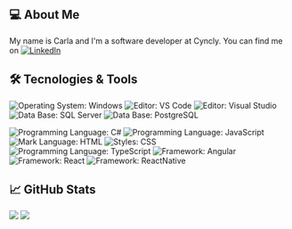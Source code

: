 ## :computer: About Me 

My name is Carla and I'm a software developer at Cyncly. You can find me on [![LinkedIn][1]][2]

[1]:https://i.stack.imgur.com/gVE0j.png
[2]:https://www.linkedin.com/in/carla-paiva/




## :hammer_and_wrench: Tecnologies & Tools 


![Operating System: Windows](https://img.shields.io/badge/OS-Windows-blue?style=flat-square&logo=appveyor)
![Editor: VS Code](https://img.shields.io/badge/Editor-VSCode-blue?style=flat-square&logo=appveyor)
![Editor: Visual Studio](https://img.shields.io/badge/Editor-Visual_Studio-blue?style=flat-square&logo=appveyor)
![Data Base: SQL Server](https://img.shields.io/badge/DB-SQL_Server-blue?style=flat-square&logo=appveyor)
![Data Base: PostgreSQL](https://img.shields.io/badge/DB-PostgreSQL-blue?style=flat-square&logo=appveyor)


![Programming Language: C#](https://img.shields.io/badge/Code-C%23-blue?style=flat-square&logo=appveyor)
![Programming Language: JavaScript](https://img.shields.io/badge/Code-JS-blue?style=flat-square&logo=appveyor)
![Mark Language: HTML](https://img.shields.io/badge/Code-HTML-blue?style=flat-square&logo=appveyor)
![Styles: CSS](https://img.shields.io/badge/Code-CSS-blue?style=flat-square&logo=appveyor)
![Programming Language: TypeScript](https://img.shields.io/badge/Code-TS-blue?style=flat-square&logo=appveyor)
![Framework: Angular](https://img.shields.io/badge/Code-Angular-blue?style=flat-square&logo=appveyor)
![Framework: React](https://img.shields.io/badge/Code-React-blue?style=flat-square&logo=appveyor)
![Framework: ReactNative](https://img.shields.io/badge/Code-React_Native-blue?style=flat-square&logo=appveyor)


## :chart_with_upwards_trend: GitHub Stats 


<img src="https://github-readme-stats.vercel.app/api?username=CarlaPaiva&show_icons=true&hide=issues" />
<img src="https://github-readme-stats.vercel.app/api/top-langs/?username=CarlaPaiva" />




